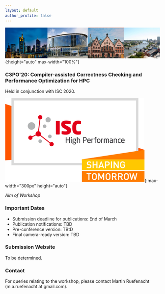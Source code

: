 ```yaml
---
layout: default
author_profile: false
---
```


<!---


--->

<!---
BANNER
--->

![Banner](/assets/banner.jpg){:height="auto" max-width="100%"}

### C3PO'20: Compiler-assisted Correctness Checking and Performance Optimization for HPC

Held in conjunction with ISC 2020.

![ISC2020](/assets/ISC2020_Logo.png){:max-width="300px" height="auto"}

_Aim of Workshop_

### Important Dates

- Submission deadline for publications: End of March
- Publication notifications: TBD
- Pre-conference version: TBtD
- Final camera-ready version: TBD

### Submission Website
To be determined.

### Contact
For queries relating to the workshop, please contact Martin Ruefenacht (m.a.ruefenacht at gmail.com).
